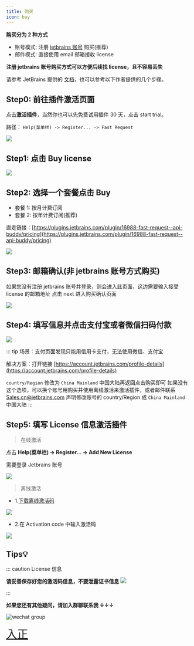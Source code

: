 ```yaml
---
title: 购买
icon: buy
---
```


<Badge text="❤️插件的发展离不开各位开发者的支持，感谢您支持原创，支持正版️❤️" color="pink" vertical="middle"/>

**购买分为 2 种方式**

- 账号模式: 注册 [jetbrains 账号](https://account.jetbrains.com/licenses) 购买(推荐)
- 邮件模式: 直接使用 email 邮箱接收 license

[comment]: <> (- License server 模式: <Badge text="不支持" type="danger" vertical="middle"/>)

**注册 jetbrains 账号购买方式可以方便后续找 license，且不容易丢失**

请参考 JetBrains 提供的 [文档](https://plugins.jetbrains.com/docs/marketplace/how-to-buy-a-plugin.html)，也可以参考以下作者提供的几个步骤。

## Step0: 前往插件激活页面

点击**激活插件**，当然你也可以先免费试用插件 30 天，点击 start trial。

路径： `Help(菜单栏) -> Register... -> Fast Request` 

![](/img/buy/activate.png)

## Step1: 点击 Buy license

![](/img/buy/step1.png)

## Step2: 选择一个套餐点击 Buy

- 套餐 1: 按月计费订阅
- 套餐 2: 按年计费订阅(推荐)

直走链接：[https://plugins.jetbrains.com/plugin/16988-fast-request--api-buddy/pricing](https://plugins.jetbrains.com/plugin/16988-fast-request--api-buddy/pricing)

![](/img/buy/step2.png)

## Step3: 邮箱确认(非 jetbrains 账号方式购买)

如果您没有注册 jetbrains 账号并登录，则会进入此页面，这边需要输入接受 license 的邮箱地址
点击 next 进入购买确认页面

![](/img/buy/step3.png)

## Step4: 填写信息并点击支付宝或者微信扫码付款

![](/img/buy/step4.png)

::: tip
场景：支付页面发现只能用信用卡支付，无法使用微信、支付宝

解决方案：打开链接 [https://account.jetbrains.com/profile-details](https://account.jetbrains.com/profile-details)

`country/Region` 修改为 `China Mainland` 中国大陆再返回点击购买即可
如果没有这个选项，可以换个账号用购买并使用离线激活来激活插件，或者邮件联系 <a href="mailto:Sales.cn@jetbrains.com">Sales.cn@jetbrains.com</a> 声明修改账号的 country/Region 成 `China Mainland` 中国大陆
:::

## Step5: 填写 License 信息激活插件

> 在线激活

点击 **Help(菜单栏) -> Register... -> Add New License**

需要登录 Jetbrains 账号

![](/img/buy/step5.png)

> 离线激活

- 1.[下载离线激活码](https://account.jetbrains.com/licenses)

![](/img/buy/offlineCodeDownload.png)

- 2.在 Activation code 中输入激活码

![](/img/buy/offline.png)

## Tips💡

::: caution License 信息

**请妥善保存好您的激活码信息，不要泄露证书信息**
![](/img/buy/accountLicense.png)

:::

**如果您还有其他疑问，请加入群聊联系我 ↓↓↓**

![wechat group](/img/wechatGroup.png)

<a href="https://plugins.jetbrains.com/plugin/16988-restful-fast-request/pricing" style="font-size:30px;"><i class="icon iconfont icon-buy" style="font-size:30px"></i>入正</a>
